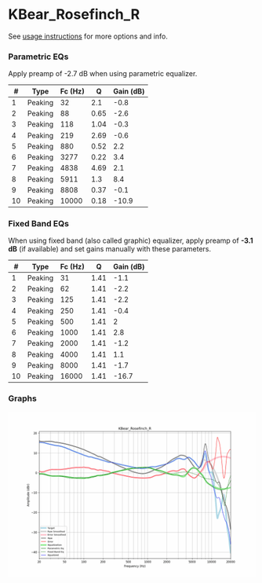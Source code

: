 # KBear_Rosefinch_R
See [usage instructions](https://github.com/jaakkopasanen/AutoEq#usage) for more options and info.

### Parametric EQs
Apply preamp of -2.7 dB when using parametric equalizer.

|   # | Type    |   Fc (Hz) |    Q |   Gain (dB) |
|-----|---------|-----------|------|-------------|
|   1 | Peaking |        32 | 2.1  |        -0.8 |
|   2 | Peaking |        88 | 0.65 |        -2.6 |
|   3 | Peaking |       118 | 1.04 |        -0.3 |
|   4 | Peaking |       219 | 2.69 |        -0.6 |
|   5 | Peaking |       880 | 0.52 |         2.2 |
|   6 | Peaking |      3277 | 0.22 |         3.4 |
|   7 | Peaking |      4838 | 4.69 |         2.1 |
|   8 | Peaking |      5911 | 1.3  |         8.4 |
|   9 | Peaking |      8808 | 0.37 |        -0.1 |
|  10 | Peaking |     10000 | 0.18 |       -10.9 |

### Fixed Band EQs
When using fixed band (also called graphic) equalizer, apply preamp of **-3.1 dB** (if available) and set gains manually with these parameters.

|   # | Type    |   Fc (Hz) |    Q |   Gain (dB) |
|-----|---------|-----------|------|-------------|
|   1 | Peaking |        31 | 1.41 |        -1.1 |
|   2 | Peaking |        62 | 1.41 |        -2.2 |
|   3 | Peaking |       125 | 1.41 |        -2.2 |
|   4 | Peaking |       250 | 1.41 |        -0.4 |
|   5 | Peaking |       500 | 1.41 |         2   |
|   6 | Peaking |      1000 | 1.41 |         2.8 |
|   7 | Peaking |      2000 | 1.41 |        -1.2 |
|   8 | Peaking |      4000 | 1.41 |         1.1 |
|   9 | Peaking |      8000 | 1.41 |        -1.7 |
|  10 | Peaking |     16000 | 1.41 |       -16.7 |

### Graphs
![](./KBear_Rosefinch_R.png)
